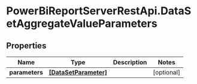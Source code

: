 # PowerBiReportServerRestApi.DataSetAggregateValueParameters

## Properties
Name | Type | Description | Notes
------------ | ------------- | ------------- | -------------
**parameters** | [**[DataSetParameter]**](DataSetParameter.md) |  | [optional] 


